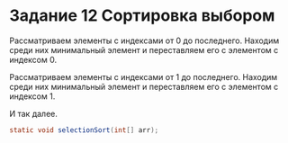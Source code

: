 # Задание 12 Сортировка выбором

Рассматриваем элементы с индексами от 0 до последнего.
Находим среди них минимальный элемент и переставляем его с элементом с индексом 0.

Рассматриваем элементы с индексами от 1 до последнего.
Находим среди них минимальный элемент и переставляем его с элементом с индексом 1.

И так далее.

```java
static void selectionSort(int[] arr);
```